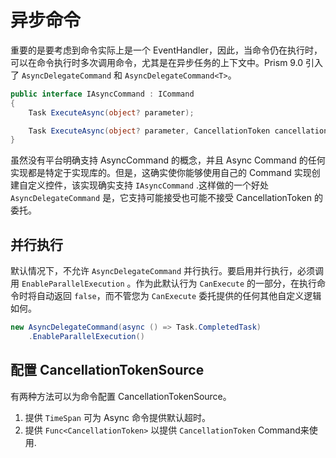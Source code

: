 # 异步命令

重要的是要考虑到命令实际上是一个 EventHandler，因此，当命令仍在执行时，可以在命令执行时多次调用命令，尤其是在异步任务的上下文中。Prism 9.0 引入了 `AsyncDelegateCommand` 和 `AsyncDelegateCommand<T>`。

```cs
public interface IAsyncCommand : ICommand
{
    Task ExecuteAsync(object? parameter);

    Task ExecuteAsync(object? parameter, CancellationToken cancellationToken);
}
```

虽然没有平台明确支持 AsyncCommand 的概念，并且 Async Command 的任何实现都是特定于实现库的。但是，这确实使你能够使用自己的 Command 实现创建自定义控件，该实现确实支持 `IAsyncCommand` .这样做的一个好处 `AsyncDelegateCommand` 是，它支持可能接受也可能不接受 CancellationToken 的委托。

## 并行执行

默认情况下，不允许 `AsyncDelegateCommand` 并行执行。要启用并行执行，必须调用 `EnableParallelExecution` 。作为此默认行为 `CanExecute` 的一部分，在执行命令时将自动返回 `false`，而不管您为 `CanExecute` 委托提供的任何其他自定义逻辑如何。

```cs
new AsyncDelegateCommand(async () => Task.CompletedTask)
    .EnableParallelExecution()
```

## 配置 CancellationTokenSource

有两种方法可以为命令配置 CancellationTokenSource。

1. 提供 `TimeSpan` 可为 Async 命令提供默认超时。
2. 提供 `Func<CancellationToken>` 以提供 `CancellationToken` Command来使用.
